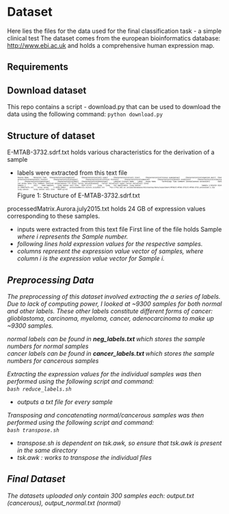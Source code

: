 # Dataset 

Here lies the files for the data used for the final classification task - a simple clinical test 
The dataset comes from the european bioinformatics database: http://www.ebi.ac.uk 
and holds a comprehensive human expression map. 

## Requirements 

## Download dataset 
This repo contains a script - download.py that can be used to download the data using the following command: 
` python download.py `

## Structure of dataset 
E-MTAB-3732.sdrf.txt holds various characteristics for the derivation of a sample 
- labels were extracted from this text file
![](images/structure.png)
Figure 1: Structure of E-MTAB-3732.sdrf.txt 

processedMatrix.Aurora.july2015.txt holds 24 GB of expression values corresponding to these samples. 
- inputs were extracted from this text file
First line of the file holds Sample<i> where i represents the Sample number. 
- following lines hold expression values for the respective samples. 
- columns represent the expression value vector of samples, where column i is the expression value vector for Sample i.

## Preprocessing Data
The preprocessing of this dataset involved extracting the a series of labels. 
Due to lack of computing power, I looked at ~9300 samples for both normal and other labels. 
These other labels constitute different forms of cancer: glioblastoma, carcinoma, myeloma, cancer, adenocarcinoma to make up ~9300 samples. <br>

normal labels can be found in <b> neg_labels.txt </b> which stores the sample numbers for normal samples <br>
cancer labels can be found in <b> cancer_labels.txt </b> which stores the sample numbers for cancerous samples <br>

Extracting the expression values for the individual samples was then performed using the following script and command: <br>
`bash reduce_labels.sh` <br>
- outputs a txt file for every sample <br>

Transposing and concatenating normal/cancerous samples was then performed using the following script and command:  <br>
`bash transpose.sh ` 
- transpose.sh is dependent on tsk.awk, so ensure that tsk.awk is present in the same directory <br>
- tsk.awk : works to transpose the individual files <br> 

## Final Dataset 
The datasets uploaded only contain 300 samples each: output.txt (cancerous), output_normal.txt (normal)


